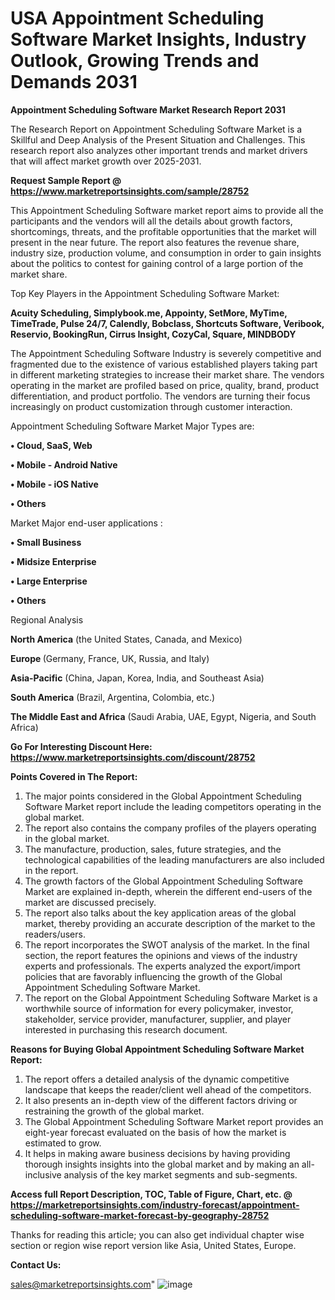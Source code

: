 # USA Appointment Scheduling Software Market Insights, Industry Outlook, Growing Trends and Demands 2031

<strong>Appointment Scheduling Software Market Research Report 2031</strong>

The Research Report on Appointment Scheduling Software Market is a Skillful and Deep Analysis of the Present Situation and Challenges. This research report also analyzes other important trends and market drivers that will affect market growth over 2025-2031.

<strong>Request Sample Report @ <a href=https://www.marketreportsinsights.com/sample/28752>https://www.marketreportsinsights.com/sample/28752</a></strong>

This Appointment Scheduling Software market report aims to provide all the participants and the vendors will all the details about growth factors, shortcomings, threats, and the profitable opportunities that the market will present in the near future. The report also features the revenue share, industry size, production volume, and consumption in order to gain insights about the politics to contest for gaining control of a large portion of the market share.

Top Key Players in the Appointment Scheduling Software Market:

<strong>Acuity Scheduling, Simplybook.me, Appointy, SetMore, MyTime, TimeTrade, Pulse 24/7, Calendly, Bobclass, Shortcuts Software, Veribook, Reservio, BookingRun, Cirrus Insight, CozyCal, Square, MINDBODY</strong>

The Appointment Scheduling Software Industry is severely competitive and fragmented due to the existence of various established players taking part in different marketing strategies to increase their market share. The vendors operating in the market are profiled based on price, quality, brand, product differentiation, and product portfolio. The vendors are turning their focus increasingly on product customization through customer interaction.

Appointment Scheduling Software Market Major Types are:

<strong>• Cloud, SaaS, Web

• Mobile - Android Native

• Mobile - iOS Native

• Others</strong>

Market Major end-user applications :

<strong>• Small Business

• Midsize Enterprise

• Large Enterprise

• Others</strong>

Regional Analysis

</u><strong><b>North America</b></strong> (the United States, Canada, and Mexico)

<strong><b>Europe </b></strong>(Germany, France, UK, Russia, and Italy)

<strong><b>Asia-Pacific</b></strong> (China, Japan, Korea, India, and Southeast Asia)

<strong><b>South America</b></strong> (Brazil, Argentina, Colombia, etc.)

<strong><b>The Middle East and Africa</b></strong> (Saudi Arabia, UAE, Egypt, Nigeria, and South Africa)

<strong>Go For Interesting Discount Here: <a href=https://www.marketreportsinsights.com/discount/28752>https://www.marketreportsinsights.com/discount/28752</a></strong>

<strong>Points Covered in The Report:</strong>
<ol>
  <li>The major points considered in the Global Appointment Scheduling Software Market report include the leading competitors operating in the global market.</li>
  <li>The report also contains the company profiles of the players operating in the global market.</li>
  <li>The manufacture, production, sales, future strategies, and the technological capabilities of the leading manufacturers are also included in the report.</li>
  <li>The growth factors of the Global Appointment Scheduling Software Market are explained in-depth, wherein the different end-users of the market are discussed precisely.</li>
  <li>The report also talks about the key application areas of the global market, thereby providing an accurate description of the market to the readers/users.</li>
  <li>The report incorporates the SWOT analysis of the market. In the final section, the report features the opinions and views of the industry experts and professionals. The experts analyzed the export/import policies that are favorably influencing the growth of the Global Appointment Scheduling Software Market.</li>
  <li>The report on the Global Appointment Scheduling Software Market is a worthwhile source of information for every policymaker, investor, stakeholder, service provider, manufacturer, supplier, and player interested in purchasing this research document.</li>
</ol>
<strong>Reasons for Buying Global Appointment Scheduling Software Market Report:</strong>

<ol>
  <li>The report offers a detailed analysis of the dynamic competitive landscape that keeps the reader/client well ahead of the competitors.</li>
  <li>It also presents an in-depth view of the different factors driving or restraining the growth of the global market.</li>
  <li>The Global Appointment Scheduling Software Market report provides an eight-year forecast evaluated on the basis of how the market is estimated to grow.</li>
  <li>It helps in making aware business decisions by having providing thorough insights insights into the global market and by making an all-inclusive analysis of the key market segments and sub-segments.</li>
</ol>
<strong>Access full Report Description, TOC, Table of Figure, Chart, etc. @ <a href=https://marketreportsinsights.com/industry-forecast/appointment-scheduling-software-market-forecast-by-geography-28752>https://marketreportsinsights.com/industry-forecast/appointment-scheduling-software-market-forecast-by-geography-28752</a></strong>


Thanks for reading this article; you can also get individual chapter wise section or region wise report version like Asia, United States, Europe.

<strong>Contact Us:</strong>

sales@marketreportsinsights.com"
![image](https://github.com/user-attachments/assets/03340a87-c0f2-4d54-a3d6-1c9948fe622a)
